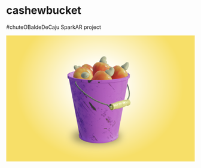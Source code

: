 # cashewbucket
#chuteOBaldeDeCaju SparkAR project

![Cashew bucket cover image](https://github.com/wansoul/cashewbucket/blob/master/demoAssets/KickTheBucketOfCashew-cover.png?raw=true "Cover image")

